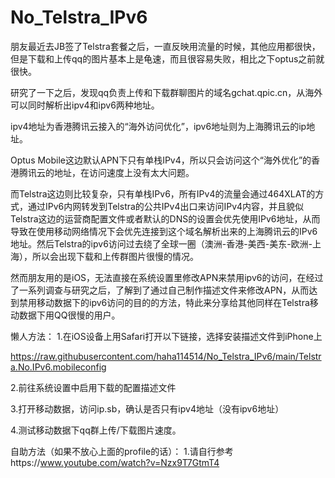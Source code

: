 # No_Telstra_IPv6
朋友最近去JB签了Telstra套餐之后，一直反映用流量的时候，其他应用都很快，但是下载和上传qq的图片基本上是龟速，而且很容易失败，相比之下optus之前就很快。

研究了一下之后，发现qq负责上传和下载群聊图片的域名gchat.qpic.cn，从海外可以同时解析出ipv4和ipv6两种地址。

ipv4地址为香港腾讯云接入的“海外访问优化”，ipv6地址则为上海腾讯云的ip地址。

Optus Mobile这边默认APN下只有单栈IPv4，所以只会访问这个“海外优化”的香港腾讯云的地址，在访问速度上没有太大问题。

而Telstra这边则比较复杂，只有单栈IPv6，所有IPv4的流量会通过464XLAT的方式，通过IPv6内网转发到Telstra的公共IPv4出口来访问IPv4内容，并且貌似Telstra这边的运营商配置文件或者默认的DNS的设置会优先使用IPv6地址，从而导致在使用移动网络情况下会优先连接到这个域名解析出来的上海腾讯云的IPv6地址。然后Telstra的ipv6访问过去绕了全球一圈（澳洲-香港-美西-美东-欧洲-上海），所以会出现下载和上传群图片很慢的情况。

然而朋友用的是iOS，无法直接在系统设置里修改APN来禁用ipv6的访问，在经过了一系列调查与研究之后，了解到了通过自己制作描述文件来修改APN，从而达到禁用移动数据下的ipv6访问的目的的方法，特此来分享给其他同样在Telstra移动数据下用QQ很慢的用户。

懒人方法：
1.在iOS设备上用Safari打开以下链接，选择安装描述文件到iPhone上

https://raw.githubusercontent.com/haha114514/No_Telstra_IPv6/main/Telstra.No.IPv6.mobileconfig

2.前往系统设置中启用下载的配置描述文件

3.打开移动数据，访问ip.sb，确认是否只有ipv4地址（没有ipv6地址）

4.测试移动数据下qq群上传/下载图片速度。

自助方法（如果不放心上面的profile的话）：
1.请自行参考https://www.youtube.com/watch?v=Nzx9T7GtmT4
